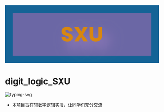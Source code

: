 ![1713589705651](image/README/1713589705651.png)

# digit_logic_SXU

<p >
  <img src="https://readme-typing-svg.herokuapp.com?color=28696B&size=21&center=true&lines=山西大学人工智能数字逻辑实验辅助教学;请查看issue" alt="typing-svg">
</p>

* 本项目旨在辅数字逻辑实验，让同学们充分交流
